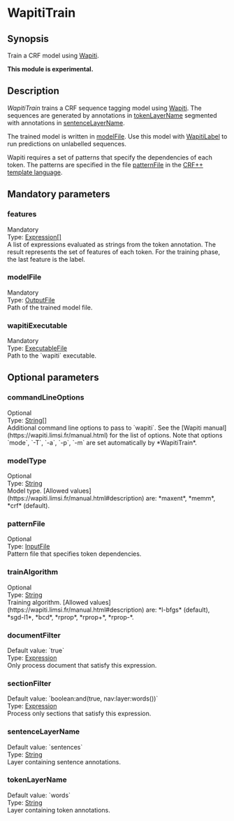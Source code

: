 <h1 class="module">WapitiTrain</h1>

## Synopsis

Train a CRF model using [Wapiti](https://wapiti.limsi.fr/).

**This module is experimental.**

## Description

*WapitiTrain* trains a CRF sequence tagging model  using [Wapiti](https://wapiti.limsi.fr/). The sequences are generated by annotations in <a href="#tokenLayerName" class="param">tokenLayerName</a> segmented with annotations in <a href="#sentenceLayerName" class="param">sentenceLayerName</a>.

The trained model is written in <a href="#modelFile" class="param">modelFile</a>. Use this model with <a href="../module/WapitiLabel" class="module">WapitiLabel</a> to run predictions on unlabelled sequences.

Wapiti requires a set of patterns that specify the dependencies of each token. The patterns are specified in the file <a href="#patternFile" class="param">patternFile</a> in the [CRF++ template language](https://taku910.github.io/crfpp/#templ).

## Mandatory parameters

<h3 name="features" class="param">features</h3>

<div class="param-level param-level-mandatory">Mandatory
</div>
<div class="param-type">Type: <a href="../converter/fr.inra.maiage.bibliome.alvisnlp.core.corpus.expressions.Expression%5B%5D" class="converter">Expression[]</a>
</div>
A list of expressions evaluated as strings from the token annotation. The result represents the set of features of each token. For the training phase, the last feature is the label.

<h3 name="modelFile" class="param">modelFile</h3>

<div class="param-level param-level-mandatory">Mandatory
</div>
<div class="param-type">Type: <a href="../converter/fr.inra.maiage.bibliome.util.files.OutputFile" class="converter">OutputFile</a>
</div>
Path of the trained model file.

<h3 name="wapitiExecutable" class="param">wapitiExecutable</h3>

<div class="param-level param-level-mandatory">Mandatory
</div>
<div class="param-type">Type: <a href="../converter/fr.inra.maiage.bibliome.util.files.ExecutableFile" class="converter">ExecutableFile</a>
</div>
Path to the `wapiti` executable.

## Optional parameters

<h3 name="commandLineOptions" class="param">commandLineOptions</h3>

<div class="param-level param-level-optional">Optional
</div>
<div class="param-type">Type: <a href="../converter/java.lang.String%5B%5D" class="converter">String[]</a>
</div>
Additional command line options to pass to `wapiti`. See the [Wapiti manual](https://wapiti.limsi.fr/manual.html) for the list of options. Note that options `mode`, `-T`, `-a`, `-p`, `-m` are set automatically by *WapitiTrain*.

<h3 name="modelType" class="param">modelType</h3>

<div class="param-level param-level-optional">Optional
</div>
<div class="param-type">Type: <a href="../converter/java.lang.String" class="converter">String</a>
</div>
Model type. [Allowed values](https://wapiti.limsi.fr/manual.html#description) are: *maxent*, *memm*, *crf* (default).

<h3 name="patternFile" class="param">patternFile</h3>

<div class="param-level param-level-optional">Optional
</div>
<div class="param-type">Type: <a href="../converter/fr.inra.maiage.bibliome.util.files.InputFile" class="converter">InputFile</a>
</div>
Pattern file that specifies token dependencies.

<h3 name="trainAlgorithm" class="param">trainAlgorithm</h3>

<div class="param-level param-level-optional">Optional
</div>
<div class="param-type">Type: <a href="../converter/java.lang.String" class="converter">String</a>
</div>
Training algorithm. [Allowed values](https://wapiti.limsi.fr/manual.html#description) are: *l-bfgs* (default), *sgd-l1*, *bcd*, *rprop*, *rprop+*, *rprop-*.

<h3 name="documentFilter" class="param">documentFilter</h3>

<div class="param-level param-level-default-value">Default value: `true`
</div>
<div class="param-type">Type: <a href="../converter/fr.inra.maiage.bibliome.alvisnlp.core.corpus.expressions.Expression" class="converter">Expression</a>
</div>
Only process document that satisfy this expression.

<h3 name="sectionFilter" class="param">sectionFilter</h3>

<div class="param-level param-level-default-value">Default value: `boolean:and(true, nav:layer:words())`
</div>
<div class="param-type">Type: <a href="../converter/fr.inra.maiage.bibliome.alvisnlp.core.corpus.expressions.Expression" class="converter">Expression</a>
</div>
Process only sections that satisfy this expression.

<h3 name="sentenceLayerName" class="param">sentenceLayerName</h3>

<div class="param-level param-level-default-value">Default value: `sentences`
</div>
<div class="param-type">Type: <a href="../converter/java.lang.String" class="converter">String</a>
</div>
Layer containing sentence annotations.

<h3 name="tokenLayerName" class="param">tokenLayerName</h3>

<div class="param-level param-level-default-value">Default value: `words`
</div>
<div class="param-type">Type: <a href="../converter/java.lang.String" class="converter">String</a>
</div>
Layer containing token annotations.

